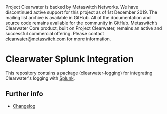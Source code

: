 Project Clearwater is backed by Metaswitch Networks.  We have discontinued active support for this project as of 1st December 2019.  The mailing list archive is available in GitHub.  All of the documentation and source code remains available for the community in GitHub.  Metaswitch’s Clearwater Core product, built on Project Clearwater, remains an active and successful commercial offering.  Please contact clearwater@metaswitch.com for more information.

Clearwater Splunk Integration
==============================

This repository contains a package (clearwater-logging) for integrating Clearwater's logging with [Splunk](http://www.splunk.com/).

Further info
------------
* [Changelog](CHANGELOG.md)
